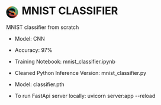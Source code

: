 # <img src="/static/favicon.png" alt="Logo" style="float: left; margin-right: 10px; border-radius:100%;margin-top:5px" />  MNIST CLASSIFIER
MNIST classifier from scratch
* Model: CNN
* Accuracy: 97%

* Training Notebook: mnist_classifier.ipynb
* Cleaned Python Inference Version: mnist_classifier.py

* Model: classifier.pth

* To run FastApi server locally: uvicorn server:app --reload

